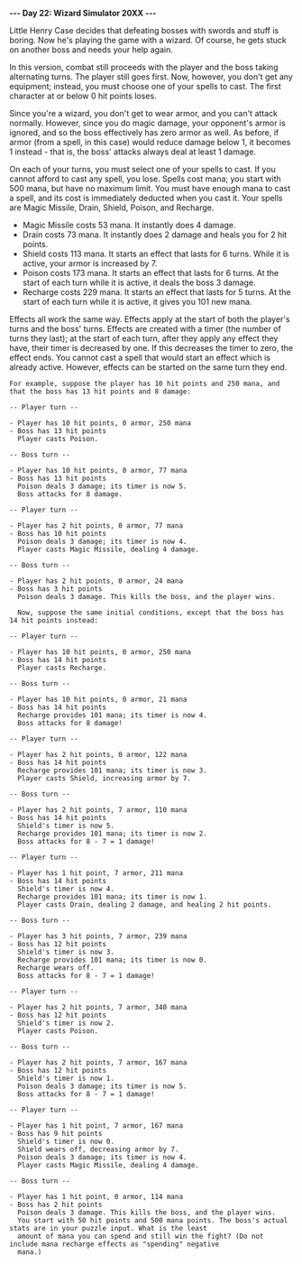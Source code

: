 **--- Day 22: Wizard Simulator 20XX ---**

Little Henry Case decides that defeating bosses with swords and stuff is boring. Now he's playing the game with a
wizard. Of course, he gets stuck on another boss and needs your help again.

In this version, combat still proceeds with the player and the boss taking alternating turns. The player still goes
first. Now, however, you don't get any equipment; instead, you must choose one of your spells to cast. The first
character at or below 0 hit points loses.

Since you're a wizard, you don't get to wear armor, and you can't attack normally. However, since you do magic damage,
your opponent's armor is ignored, and so the boss effectively has zero armor as well. As before, if armor (from a spell,
in this case) would reduce damage below 1, it becomes 1 instead - that is, the boss' attacks always deal at least 1
damage.

On each of your turns, you must select one of your spells to cast. If you cannot afford to cast any spell, you lose.
Spells cost mana; you start with 500 mana, but have no maximum limit. You must have enough mana to cast a spell, and its
cost is immediately deducted when you cast it. Your spells are Magic Missile, Drain, Shield, Poison, and Recharge.

- Magic Missile costs 53 mana. It instantly does 4 damage.
- Drain costs 73 mana. It instantly does 2 damage and heals you for 2 hit points.
- Shield costs 113 mana. It starts an effect that lasts for 6 turns. While it is active, your armor is increased by 7.
- Poison costs 173 mana. It starts an effect that lasts for 6 turns. At the start of each turn while it is active, it
  deals the boss 3 damage.
- Recharge costs 229 mana. It starts an effect that lasts for 5 turns. At the start of each turn while it is active, it
  gives you 101 new mana.

Effects all work the same way. Effects apply at the start of both the player's turns and the boss' turns. Effects are
created with a timer (the number of turns they last); at the start of each turn, after they apply any effect they
have, their timer is decreased by one. If this decreases the timer to zero, the effect ends. You cannot cast a spell
that would start an effect which is already active. However, effects can be started on the same turn they end.

```
For example, suppose the player has 10 hit points and 250 mana, and that the boss has 13 hit points and 8 damage:

-- Player turn --

- Player has 10 hit points, 0 armor, 250 mana
- Boss has 13 hit points
  Player casts Poison.

-- Boss turn --

- Player has 10 hit points, 0 armor, 77 mana
- Boss has 13 hit points
  Poison deals 3 damage; its timer is now 5.
  Boss attacks for 8 damage.

-- Player turn --

- Player has 2 hit points, 0 armor, 77 mana
- Boss has 10 hit points
  Poison deals 3 damage; its timer is now 4.
  Player casts Magic Missile, dealing 4 damage.

-- Boss turn --

- Player has 2 hit points, 0 armor, 24 mana
- Boss has 3 hit points
  Poison deals 3 damage. This kills the boss, and the player wins.
  ```

```
  Now, suppose the same initial conditions, except that the boss has 14 hit points instead:

-- Player turn --

- Player has 10 hit points, 0 armor, 250 mana
- Boss has 14 hit points
  Player casts Recharge.

-- Boss turn --

- Player has 10 hit points, 0 armor, 21 mana
- Boss has 14 hit points
  Recharge provides 101 mana; its timer is now 4.
  Boss attacks for 8 damage!

-- Player turn --

- Player has 2 hit points, 0 armor, 122 mana
- Boss has 14 hit points
  Recharge provides 101 mana; its timer is now 3.
  Player casts Shield, increasing armor by 7.

-- Boss turn --

- Player has 2 hit points, 7 armor, 110 mana
- Boss has 14 hit points
  Shield's timer is now 5.
  Recharge provides 101 mana; its timer is now 2.
  Boss attacks for 8 - 7 = 1 damage!

-- Player turn --

- Player has 1 hit point, 7 armor, 211 mana
- Boss has 14 hit points
  Shield's timer is now 4.
  Recharge provides 101 mana; its timer is now 1.
  Player casts Drain, dealing 2 damage, and healing 2 hit points.

-- Boss turn --

- Player has 3 hit points, 7 armor, 239 mana
- Boss has 12 hit points
  Shield's timer is now 3.
  Recharge provides 101 mana; its timer is now 0.
  Recharge wears off.
  Boss attacks for 8 - 7 = 1 damage!

-- Player turn --

- Player has 2 hit points, 7 armor, 340 mana
- Boss has 12 hit points
  Shield's timer is now 2.
  Player casts Poison.

-- Boss turn --

- Player has 2 hit points, 7 armor, 167 mana
- Boss has 12 hit points
  Shield's timer is now 1.
  Poison deals 3 damage; its timer is now 5.
  Boss attacks for 8 - 7 = 1 damage!

-- Player turn --

- Player has 1 hit point, 7 armor, 167 mana
- Boss has 9 hit points
  Shield's timer is now 0.
  Shield wears off, decreasing armor by 7.
  Poison deals 3 damage; its timer is now 4.
  Player casts Magic Missile, dealing 4 damage.

-- Boss turn --

- Player has 1 hit point, 0 armor, 114 mana
- Boss has 2 hit points
  Poison deals 3 damage. This kills the boss, and the player wins.
  You start with 50 hit points and 500 mana points. The boss's actual stats are in your puzzle input. What is the least
  amount of mana you can spend and still win the fight? (Do not include mana recharge effects as "spending" negative
  mana.)
```

